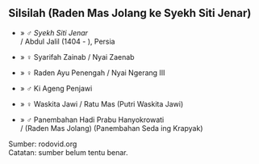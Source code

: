 ## Silsilah (Raden Mas Jolang ke Syekh Siti Jenar)

*	» ♂ *Syekh Siti Jenar*
	<br/>/ Abdul Jalil (1404 - ), Persia

*	» ♀ Syarifah Zainab / Nyai Zaenab

*	» ♀ Raden Ayu Penengah / Nyai Ngerang III

*	» ♂ Ki Ageng Penjawi

*	» ♀ Waskita Jawi / Ratu Mas (Putri Waskita Jawi)

*	» ♂ Panembahan Hadi Prabu Hanyokrowati
	<br/>/ (Raden Mas Jolang) (Panembahan Seda ing Krapyak)

Sumber: rodovid.org<br/>
Catatan: sumber belum tentu benar.

